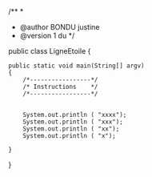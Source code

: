 /** 
 * 
 * @author BONDU justine
 * @version 1 du 
 */

public class LigneEtoile
{

	public static void main(String[] argv)
	{
		/*-----------------*/
		/* Instructions    */
		/*-----------------*/

		
	    System.out.println ( "xxxx");
	    System.out.println ( "xxx");
	    System.out.println ( "xx");
		System.out.println ( "x");
		
	}
}
